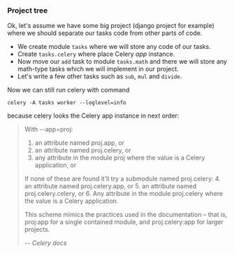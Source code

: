 ### Project tree

Ok, let's assume we have some big project (django project for example) where we 
should separate our tasks code from other parts of code.
- We create module `tasks` where we will store any code of our tasks.
- Create `tasks.celery` where place Celery _app_ instance.
- Now move our `add` task to module `tasks.math` and there we will store any 
math-type tasks which we will implement in our project.
- Let's write a few other tasks such as `sub`, `mul` and `divide`.

Now we can still run celery with command
```shell
celery -A tasks worker --loglevel=info
```
because celery looks the Celery app instance in next order:

> With --app=proj:
>    1. an attribute named proj.app, or
>    2. an attribute named proj.celery, or
>    3. any attribute in the module proj where the value is a Celery application, or
> 
> If none of these are found it’ll try a submodule named proj.celery:
>    4. an attribute named proj.celery.app, or
>    5. an attribute named proj.celery.celery, or
>    6. Any attribute in the module proj.celery where the value is a Celery application.
> 
> This scheme mimics the practices used in the documentation – that is, proj:app
> for a single contained module, and proj.celery:app for larger projects.
> 
> -- <cite>Celery docs</cite>